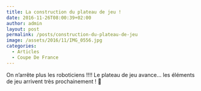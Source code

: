 ```yaml
---
title: La construction du plateau de jeu !
date: 2016-11-26T08:00:39+02:00
author: admin
layout: post
permalink: /posts/construction-du-plateau-de-jeu
image: /assets/2016/11/IMG_0556.jpg
categories:
  - Articles
  - Coupe De France
---
```

On n’arrête plus les roboticiens !!!! Le plateau de jeu avance… les éléments de jeu arrivent très prochainement ! 🙂
